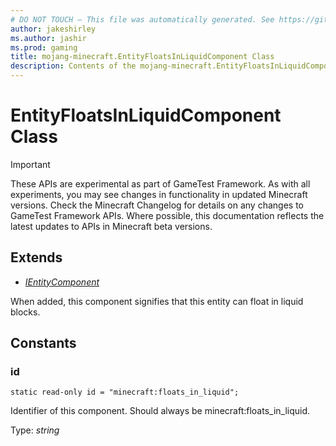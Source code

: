 ```yaml
---
# DO NOT TOUCH — This file was automatically generated. See https://github.com/Mojang/MinecraftApiDocsGenerator to modify descriptions, examples, etc.
author: jakeshirley
ms.author: jashir
ms.prod: gaming
title: mojang-minecraft.EntityFloatsInLiquidComponent Class
description: Contents of the mojang-minecraft.EntityFloatsInLiquidComponent class.
---
```

# EntityFloatsInLiquidComponent Class
>[!IMPORTANT]
>These APIs are experimental as part of GameTest Framework. As with all experiments, you may see changes in functionality in updated Minecraft versions. Check the Minecraft Changelog for details on any changes to GameTest Framework APIs. Where possible, this documentation reflects the latest updates to APIs in Minecraft beta versions.

## Extends
- [*IEntityComponent*](IEntityComponent.md)

When added, this component signifies that this entity can float in liquid blocks.

## Constants

### **id**
`static read-only id = "minecraft:floats_in_liquid";`

Identifier of this component. Should always be minecraft:floats_in_liquid.

Type: *string*
